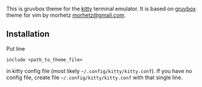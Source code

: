 This is gruvbox theme for the [kitty](https://sw.kovidgoyal.net/kitty/) terminal emulator.
It is based on [gruvbox](https://github.com/morhetz/gruvbox) theme for vim by morhetz <morhetz@gmail.com>.

## Installation

Put line
```
include <path_to_theme_file>
```
in kitty config file (most likely `~/.config/kitty/kitty.conf`). If you have no config file, create file `~/.config/kitty/kitty.conf` with that single line.
